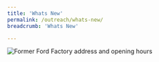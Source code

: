 ```yaml
---
title: 'Whats New'
permalink: /outreach/whats-new/
breadcrumb: 'Whats New'

---
```



![Former Ford Factory address and opening hours](http://www.nas.gov.sg/portals/1/NAS%20banner%20low%20res%20v2.jpg)

